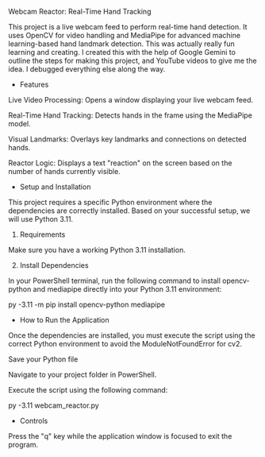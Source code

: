 Webcam Reactor: Real-Time Hand Tracking

This project is a live webcam feed to perform real-time hand detection. It uses OpenCV for video handling and MediaPipe for advanced machine learning-based hand landmark detection. 
This was actually really fun learning and creating. I created this with the help of Google Gemini to outline the steps for making this project, and YouTube videos to give me the idea. 
I debugged everything else along the way. 



* Features

Live Video Processing: Opens a window displaying your live webcam feed.

Real-Time Hand Tracking: Detects hands in the frame using the MediaPipe model.

Visual Landmarks: Overlays key landmarks and connections on detected hands.

Reactor Logic: Displays a text "reaction" on the screen based on the number of hands currently visible.

* Setup and Installation

This project requires a specific Python environment where the dependencies are correctly installed. Based on your successful setup, we will use Python 3.11.

1. Requirements

Make sure you have a working Python 3.11 installation.

2. Install Dependencies

In your PowerShell terminal, run the following command to install opencv-python and mediapipe directly into your Python 3.11 environment:

py -3.11 -m pip install opencv-python mediapipe


* How to Run the Application

Once the dependencies are installed, you must execute the script using the correct Python environment to avoid the ModuleNotFoundError for cv2.

Save your Python file

Navigate to your project folder in PowerShell.

Execute the script using the following command:

py -3.11 webcam_reactor.py


* Controls

Press the "q" key while the application window is focused to exit the program.
